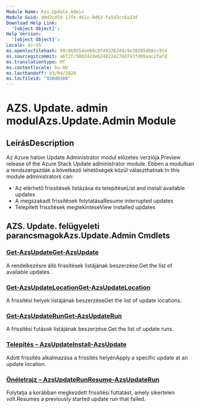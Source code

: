 ```yaml
---
Module Name: Azs.Update.Admin
Module Guid: d0d2c45d-17fe-461c-9d63-fa5d3cc6a33d
Download Help Link:
  '[object Object]': 
Help Version:
  '[object Object]': 
Locale: en-US
ms.openlocfilehash: 99c069554ee60c8fd93262ddc9e30265d08cc914
ms.sourcegitcommit: a6f2fc500242de6248224278d743fd09aac2fafd
ms.translationtype: MT
ms.contentlocale: hu-HU
ms.lasthandoff: 03/04/2020
ms.locfileid: "93840308"
---
```

# <span data-ttu-id="73ec0-101">AZS. Update. admin modul</span><span class="sxs-lookup"><span data-stu-id="73ec0-101">Azs.Update.Admin Module</span></span>
## <span data-ttu-id="73ec0-102">Leírás</span><span class="sxs-lookup"><span data-stu-id="73ec0-102">Description</span></span>
<span data-ttu-id="73ec0-103">Az Azure halom Update Administrator modul előzetes verziója.</span><span class="sxs-lookup"><span data-stu-id="73ec0-103">Preview release of the Azure Stack Update administrator module.</span></span>  <span data-ttu-id="73ec0-104">Ebben a modulban a rendszergazdák a következő lehetőségek közül választhatnak:</span><span class="sxs-lookup"><span data-stu-id="73ec0-104">In this module administrators can:</span></span>
- <span data-ttu-id="73ec0-105">Az elérhető frissítések listázása és telepítése</span><span class="sxs-lookup"><span data-stu-id="73ec0-105">List and install available updates</span></span>
- <span data-ttu-id="73ec0-106">A megszakadt frissítések folytatása</span><span class="sxs-lookup"><span data-stu-id="73ec0-106">Resume interrupted updates</span></span>
- <span data-ttu-id="73ec0-107">Telepített frissítések megtekintése</span><span class="sxs-lookup"><span data-stu-id="73ec0-107">View installed updates</span></span>

## <span data-ttu-id="73ec0-108">AZS. Update. felügyeleti parancsmagok</span><span class="sxs-lookup"><span data-stu-id="73ec0-108">Azs.Update.Admin Cmdlets</span></span>
### [<span data-ttu-id="73ec0-109">Get-AzsUpdate</span><span class="sxs-lookup"><span data-stu-id="73ec0-109">Get-AzsUpdate</span></span>](Get-AzsUpdate.md)
<span data-ttu-id="73ec0-110">A rendelkezésre álló frissítések listájának beszerzése.</span><span class="sxs-lookup"><span data-stu-id="73ec0-110">Get the list of available updates.</span></span>

### [<span data-ttu-id="73ec0-111">Get-AzsUpdateLocation</span><span class="sxs-lookup"><span data-stu-id="73ec0-111">Get-AzsUpdateLocation</span></span>](Get-AzsUpdateLocation.md)
<span data-ttu-id="73ec0-112">A frissítési helyek listájának beszerzése</span><span class="sxs-lookup"><span data-stu-id="73ec0-112">Get the list of update locations.</span></span>

### [<span data-ttu-id="73ec0-113">Get-AzsUpdateRun</span><span class="sxs-lookup"><span data-stu-id="73ec0-113">Get-AzsUpdateRun</span></span>](Get-AzsUpdateRun.md)
<span data-ttu-id="73ec0-114">A frissítési futások listájának beszerzése.</span><span class="sxs-lookup"><span data-stu-id="73ec0-114">Get the list of update runs.</span></span>

### [<span data-ttu-id="73ec0-115">Telepítés – AzsUpdate</span><span class="sxs-lookup"><span data-stu-id="73ec0-115">Install-AzsUpdate</span></span>](Install-AzsUpdate.md)
<span data-ttu-id="73ec0-116">Adott frissítés alkalmazása a frissítés helyén</span><span class="sxs-lookup"><span data-stu-id="73ec0-116">Apply a specific update at an update location.</span></span>

### [<span data-ttu-id="73ec0-117">Önéletrajz – AzsUpdateRun</span><span class="sxs-lookup"><span data-stu-id="73ec0-117">Resume-AzsUpdateRun</span></span>](Resume-AzsUpdateRun.md)
<span data-ttu-id="73ec0-118">Folytatja a korábban megkezdett frissítési futtatást, amely sikertelen volt.</span><span class="sxs-lookup"><span data-stu-id="73ec0-118">Resumes a previously started update run that failed.</span></span>

